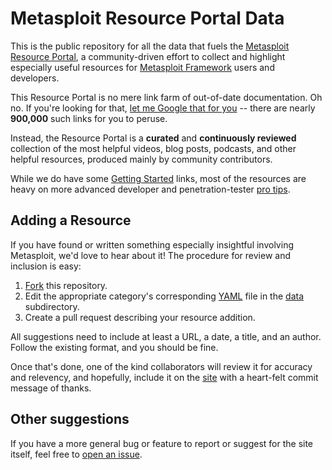 # Metasploit Resource Portal Data

This is the public repository for all the data that fuels the
[Metasploit Resource Portal][site], a community-driven effort
to collect and highlight especially useful resources for [Metasploit
Framework][framework] users and developers.

This Resource Portal is no mere link farm of out-of-date documentation.
Oh no. If you're looking for that, [let me Google that for you][lmgtfy]
-- there are nearly **900,000** such links for you to peruse.

Instead, the Resource Portal is a **curated** and **continuously
reviewed** collection of the most helpful videos, blog posts, podcasts,
and other helpful resources, produced mainly by community contributors.

While we do have some [Getting Started][getting-started] links, most of
the resources are heavy on more advanced developer and penetration-tester
[pro tips][pro-tips].

## Adding a Resource

If you have found or written something especially insightful involving
Metasploit, we'd love to hear about it! The procedure for review and
inclusion is easy:

1. [Fork] this repository.
1. Edit the appropriate category's corresponding [YAML][psych] file in the [data] subdirectory.
1. Create a pull request describing your resource addition.

All suggestions need to include at least a URL, a date, a title, and an
author. Follow the existing format, and you should be fine.

Once that's done, one of the kind collaborators will review it for
accuracy and relevency, and hopefully, include it on the [site] with a
heart-felt commit message of thanks.

## Other suggestions

If you have a more general bug or feature to report or suggest for the
site itself, feel free to [open an issue][issues].

  [site]: https://metasploit.github.io
  [framework]: https://github.com/rapid7/metasploit-framework
  [fork]: https://guides.github.com/activities/forking/
  [psych]: https://github.com/tenderlove/psych
  [lmgtfy]: http://lmgtfy.com/?q=metasploit
  [issues]: https://github.com/metasploit/resource-portal-data/issues
  [data]: https://github.com/metasploit/resource-portal-data/blob/master/data
  [getting-started]: https://github.com/metasploit/resource-portal-data/blob/master/data/getting_started.yml
  [pro-tips]: https://github.com/metasploit/resource-portal-data/blob/master/data/pro_tips.yml
